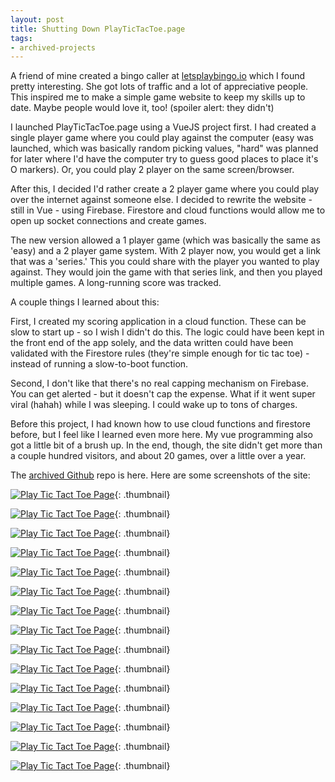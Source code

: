 ```yaml
---
layout: post
title: Shutting Down PlayTicTacToe.page
tags:
- archived-projects
---
```

A friend of mine created a bingo caller at [letsplaybingo.io](https://letsplaybingo.io/) which I found pretty interesting. She got lots of traffic and a lot of appreciative people.  This inspired me to make a simple game website to keep my skills up to date. Maybe people would love it, too! (spoiler alert: they didn't)

I launched PlayTicTacToe.page using a VueJS project first. I had created a single player game where you could play against the computer (easy was launched, which was basically random picking values, "hard" was planned for later where I'd have the computer try to guess good places to place it's O markers).  Or, you could play 2 player on the same screen/browser.

After this, I decided I'd rather create a 2 player game where you could play over the internet against someone else. I decided to rewrite the website - still in Vue - using Firebase. Firestore and cloud functions would allow me to open up socket connections and create games.

The new version allowed a 1 player game (which was basically the same as 'easy) and a 2 player game system.  With 2 player now, you would get a link that was a 'series.'  This you could share with the player you wanted to play against.  They would join the game with that series link, and then you played multiple games. A long-running score was tracked.

A couple things I learned about this:

First, I created my scoring application in a cloud function.  These can be slow to start up - so I wish I didn't do this. The logic could have been kept in the front end of the app solely, and the data written could have been validated with the Firestore rules (they're simple enough for tic tac toe) - instead of running a slow-to-boot function.

Second, I don't like that there's no real capping mechanism on Firebase. You can get alerted - but it doesn't cap the expense. What if it went super viral (hahah) while I was sleeping. I could wake up to tons of charges.

Before this project, I had known how to use cloud functions and firestore before, but I feel like I learned even more here.  My vue programming also got a little bit of a brush up.  In the end, though, the site didn't get more than a couple hundred visitors, and about 20 games, over a little over a year.  

The [archived Github](https://github.com/aaronsaray/playtictactoe.page) repo is here. Here are some screenshots of the site:

[![Play Tic Tact Toe Page](/uploads/2021/playtictactoe.page-01.jpg)](/uploads/2021/playtictactoe.page-01.jpg){: .thumbnail}

[![Play Tic Tact Toe Page](/uploads/2021/playtictactoe.page-02.jpg)](/uploads/2021/playtictactoe.page-02.jpg){: .thumbnail}

[![Play Tic Tact Toe Page](/uploads/2021/playtictactoe.page-03.jpg)](/uploads/2021/playtictactoe.page-03.jpg){: .thumbnail}

[![Play Tic Tact Toe Page](/uploads/2021/playtictactoe.page-04.jpg)](/uploads/2021/playtictactoe.page-04.jpg){: .thumbnail}

[![Play Tic Tact Toe Page](/uploads/2021/playtictactoe.page-05.jpg)](/uploads/2021/playtictactoe.page-05.jpg){: .thumbnail}

[![Play Tic Tact Toe Page](/uploads/2021/playtictactoe.page-06.jpg)](/uploads/2021/playtictactoe.page-06.jpg){: .thumbnail}

[![Play Tic Tact Toe Page](/uploads/2021/playtictactoe.page-07.jpg)](/uploads/2021/playtictactoe.page-07.jpg){: .thumbnail}

[![Play Tic Tact Toe Page](/uploads/2021/playtictactoe.page-08.jpg)](/uploads/2021/playtictactoe.page-08.jpg){: .thumbnail}

[![Play Tic Tact Toe Page](/uploads/2021/playtictactoe.page-09.jpg)](/uploads/2021/playtictactoe.page-09.jpg){: .thumbnail}

[![Play Tic Tact Toe Page](/uploads/2021/playtictactoe.page-10.jpg)](/uploads/2021/playtictactoe.page-10.jpg){: .thumbnail}

[![Play Tic Tact Toe Page](/uploads/2021/playtictactoe.page-11.jpg)](/uploads/2021/playtictactoe.page-11.jpg){: .thumbnail}

[![Play Tic Tact Toe Page](/uploads/2021/playtictactoe.page-12.jpg)](/uploads/2021/playtictactoe.page-12.jpg){: .thumbnail}

[![Play Tic Tact Toe Page](/uploads/2021/playtictactoe.page-13.jpg)](/uploads/2021/playtictactoe.page-13.jpg){: .thumbnail}

[![Play Tic Tact Toe Page](/uploads/2021/playtictactoe.page-14.jpg)](/uploads/2021/playtictactoe.page-14.jpg){: .thumbnail}

[![Play Tic Tact Toe Page](/uploads/2021/playtictactoe.page-15.jpg)](/uploads/2021/playtictactoe.page-15.jpg){: .thumbnail}

